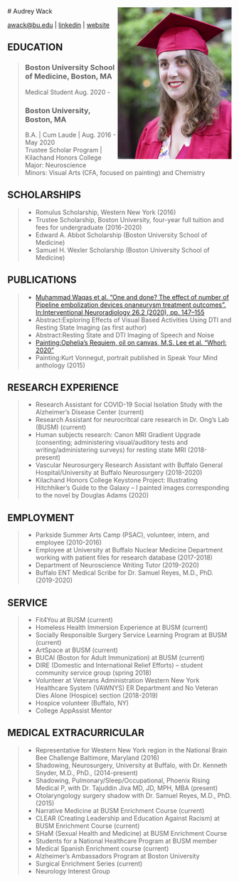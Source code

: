 <img align="right" style="float" src="assets/DSC_1308_site.jpg" width="256">
# Audrey Wack  

awack@bu.edu | [linkedin](https://linkedin.com/in/audreywack) | [website](http://audreywack.github.io)  
  
## EDUCATION  

> ### Boston University School of Medicine, Boston, MA
>  Medical Student   Aug. 2020 -  
> ### Boston University, Boston, MA
> B.A. | Cum Laude | Aug. 2016 - May 2020  
> Trustee Scholar Program | Kilachand Honors College  
> Major: Neuroscience  
> Minors: Visual Arts (CFA, focused on painting) and Chemistry  
>  

## SCHOLARSHIPS
  
> * Romulus Scholarship, Western New York (2016)  
> * Trustee Scholarship, Boston University, four-year full tuition and fees for undergraduate (2016-2020)  
> * Edward A. Abbot Scholarship (Boston University School of Medicine)  
> * Samuel H. Wexler Scholarship (Boston University School of Medicine) 
>  
  
## PUBLICATIONS

> * [Muhammad Waqas et al. “One and done?  The effect of number of Pipeline embolization devices onaneurysm treatment outcomes”.  In:Interventional Neuroradiology 26.2 (2020), pp. 147–155](https://doi.org/10.1177/1591019919888130)  
> * Abstract:Exploring Effects of Visual Based Activities Using DTI and Resting State Imaging (as first author)  
> * Abstract:Resting State and DTI Imaging of Speech and Noise  
> * [Painting:Ophelia’s Requiem, oil on canvas, M.S. Lee et al. “Whorl:  2020”](https://open.bu.edu/handle/2144/41960)  
> * Painting:Kurt Vonnegut, portrait published in Speak Your Mind anthology (2015)  
>  

  
## RESEARCH EXPERIENCE
  
> * Research Assistant for COVID-19 Social Isolation Study with the Alzheimer’s Disease Center (current)  
> * Research Assistant for neurocritcal care research in Dr. Ong’s Lab (BUSM) (current)  
> * Human subjects research: Canon MRI Gradient Upgrade (consenting; administering visual/auditory tests and writing/administering surveys) for resting state MRI (2018-present)  
> * Vascular Neurosurgery Research Assistant with Buffalo General Hospital/University at Buffalo Neurosurgery (2018-2020)  
> * Kilachand Honors College Keystone Project: Illustrating Hitchhiker’s Guide to the Galaxy – I painted images corresponding to the novel by Douglas Adams (2020)  
>  

## EMPLOYMENT
  
> * Parkside Summer Arts Camp (PSAC), volunteer, intern, and employee (2010-2016)  
> * Employee at University at Buffalo Nuclear Medicine Department working with patient files for research database (2017-2018)  
> * Department of Neuroscience Writing Tutor (2019-2020)  
> * Buffalo ENT Medical Scribe for Dr. Samuel Reyes, M.D., PhD. (2019-2020)  
> 

## SERVICE
  
> * Fit4You at BUSM (current)  
> * Homeless Health Immersion Experience at BUSM (current)  
> * Socially Responsible Surgery Service Learning Program at BUSM (current)  
> * ArtSpace at BUSM (current)  
> * BUCAI (Boston for Adult Immunization) at BUSM (current)  
> * DIRE (Domestic and International Relief Efforts) – student community service group (spring 2018)  
> * Volunteer at Veterans Administration Western New York Healthcare System (VAWNYS) ER Department and No Veteran Dies Alone (Hospice) section (2018-2019) 
> * Hospice volunteer (Buffalo, NY)  
> * College AppAssist Mentor   
>  

## MEDICAL EXTRACURRICULAR
  
> * Representative for Western New York region in the National Brain Bee Challenge Baltimore, Maryland (2016)  
> * Shadowing, Neurosurgery, University at Buffalo, with Dr. Kenneth Snyder, M.D., PhD., (2014-present)  
> * Shadowing, Pulmonary/Sleep/Occupational, Phoenix Rising Medical P, with Dr. Tajuddin Jiva MD, JD, MPH, MBA (present)  
> * Otolaryngology surgery shadow with Dr. Samuel Reyes, M.D., PhD. (2015)  
> * Narrative Medicine at BUSM Enrichment Course (current)  
> * CLEAR (Creating Leadership and Education Against Racism) at BUSM Enrichment Course (current)  
> * SHaM (Sexual Health and Medicine) at BUSM Enrichment Course  
> * Students for a National Healthcare Program at BUSM member  
> * Medical Spanish Enrichment course (current)  
> * Alzheimer’s Ambassadors Program at Boston University   
> * Surgical Enrichment Series (current)  
> * Neurology Interest Group  
>  

